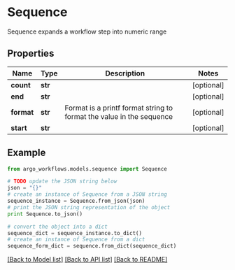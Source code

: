 # Sequence

Sequence expands a workflow step into numeric range

## Properties

Name | Type | Description | Notes
------------ | ------------- | ------------- | -------------
**count** | **str** |  | [optional] 
**end** | **str** |  | [optional] 
**format** | **str** | Format is a printf format string to format the value in the sequence | [optional] 
**start** | **str** |  | [optional] 

## Example

```python
from argo_workflows.models.sequence import Sequence

# TODO update the JSON string below
json = "{}"
# create an instance of Sequence from a JSON string
sequence_instance = Sequence.from_json(json)
# print the JSON string representation of the object
print Sequence.to_json()

# convert the object into a dict
sequence_dict = sequence_instance.to_dict()
# create an instance of Sequence from a dict
sequence_form_dict = sequence.from_dict(sequence_dict)
```
[[Back to Model list]](../README.md#documentation-for-models) [[Back to API list]](../README.md#documentation-for-api-endpoints) [[Back to README]](../README.md)


